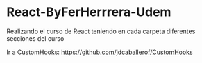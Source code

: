 # React-ByFerHerrrera-Udem

Realizando el curso de React teniendo en cada carpeta diferentes secciones del curso

Ir a CustomHooks: https://github.com/jdcaballerof/CustomHooks

